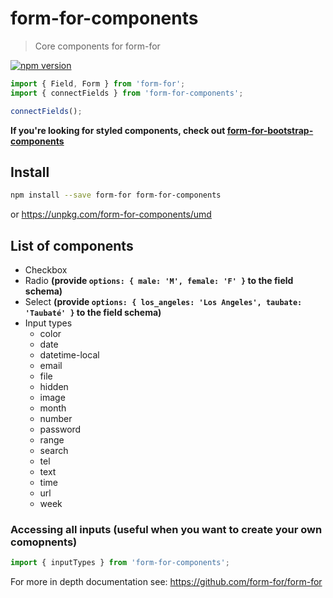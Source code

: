 # form-for-components

> Core components for form-for

[![npm version](https://img.shields.io/npm/v/form-for-components.svg)](https://www.npmjs.org/package/form-for-components)

```javascript
import { Field, Form } from 'form-for';
import { connectFields } from 'form-for-components';

connectFields();
```

**If you're looking for styled components, check out [form-for-bootstrap-components](https://github.com/form-for/packages/form-for-bootstrap-components)**

## Install

```sh
npm install --save form-for form-for-components
```

or https://unpkg.com/form-for-components/umd

## List of components

* Checkbox
* Radio **(provide `options: { male: 'M', female: 'F' }` to the field schema)**
* Select **(provide `options: { los_angeles: 'Los Angeles', taubate: 'Taubaté' }` to the field schema)**
* Input types
  * color
  * date
  * datetime-local
  * email
  * file
  * hidden
  * image
  * month
  * number
  * password
  * range
  * search
  * tel
  * text
  * time
  * url
  * week

### Accessing all inputs (useful when you want to create your own comopnents)

```js
import { inputTypes } from 'form-for-components';
```

For more in depth documentation see: https://github.com/form-for/form-for
